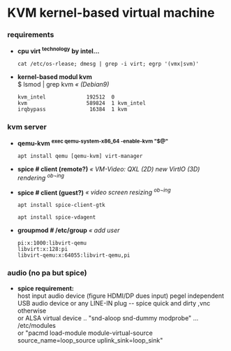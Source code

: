 # KVM kernel-based virtual machine
### requirements

+ **cpu virt <sup>technology</sup> by intel…**  
  
  ```
  cat /etc/os-rlease; dmesg | grep -i virt; egrp '(vmx|svm)'
  ```


+ **kernel-based modul kvm**  
  $ lsmod | grep kvm _« (Debian9)_  
  
  ```
  kvm_intel             192512  0
  kvm                   589824  1 kvm_intel
  irqbypass              16384  1 kvm
  ```


### kvm server

+ **qemu-kvm <sup>exec qemu-system-x86_64 -enable-kvm "$@"</sup>**  
  
  ```
  apt install qemu [qemu-kvm] virt-manager
  ```


+ **spice # client (remote?)** _« VM-Video: QXL (2D) new VirtIO (3D) rendering <sup>ob¬ing</sup>_  
+ **spice # client (guest?)** _« video screen resizing <sup>ob¬ing</sup>_  
  
  ```
  apt install spice-client-gtk
  ```
  ```
  apt install spice-vdagent
  ```


+ **groupmod   # /etc/group** _« add user_  
  
  ```
  pi:x:1000:libvirt-qemu
  libvirt:x:128:pi
  libvirt-qemu:x:64055:libvirt-qemu,pi
  ```


### audio (no pa but spice)

+ **spice requirement:**  
  host input audio device (figure HDMI/DP dues input) pegel independent  
  USB audio device or any LINE-IN plug -- spice quick and dirty ,vnc otherwise  
  or ALSA virtual device .. "snd-aloop snd-dummy modprobe" ... /etc/modules  
  or "pacmd load-module module-virtual-source source_name=loop_source uplink_sink=loop_sink"